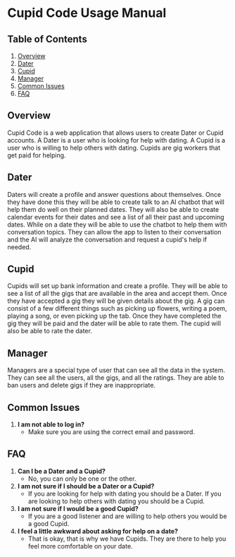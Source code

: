 # Cupid Code Usage Manual

## Table of Contents
1. [Overview](#overview)
2. [Dater](#dater)
3. [Cupid](#cupid)
4. [Manager](#manager)
5. [Common Issues](#common-issues)
6. [FAQ](#faq)

## Overview

Cupid Code is a web application that allows users to create Dater or Cupid accounts. 
A Dater is a user who is looking for help with dating. 
A Cupid is a user who is willing to help others with dating. 
Cupids are gig workers that get paid for helping.

## Dater

Daters will create a profile and answer questions about themselves. 
Once they have done this they will be able to create talk to an AI chatbot that will help them do well on their planned dates.
They will also be able to create calendar events for their dates and see a list of all their past and upcoming dates.
While on a date they will be able to use the chatbot to help them with conversation topics.
They can allow the app to listen to their conversation and the AI will analyze the conversation and request a cupid's help if needed.

## Cupid

Cupids will set up bank information and create a profile.
They will be able to see a list of all the gigs that are available in the area and accept them.
Once they have accepted a gig they will be given details about the gig.
A gig can consist of a few different things such as picking up flowers, writing a poem, playing a song, or even picking up the tab.
Once they have completed the gig they will be paid and the dater will be able to rate them.
The cupid will also be able to rate the dater.

## Manager

Managers are a special type of user that can see all the data in the system.
They can see all the users, all the gigs, and all the ratings.
They are able to ban users and delete gigs if they are inappropriate.


## Common Issues
1. **I am not able to log in?**
    - Make sure you are using the correct email and password.

## FAQ
1. **Can I be a Dater and a Cupid?**
    - No, you can only be one or the other.
2. **I am not sure if I should be a Dater or a Cupid?**
    - If you are looking for help with dating you should be a Dater. If you are looking to help others with dating you should be a Cupid.
3. **I am not sure if I would be a good Cupid?**
    - If you are a good listener and are willing to help others you would be a good Cupid.
4. **I feel a little awkward about asking for help on a date?**
    - That is okay, that is why we have Cupids. They are there to help you feel more comfortable on your date.

